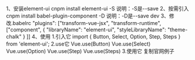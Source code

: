 1、安装element-ui
    cnpm install element-ui -S
    说明：-S是--save
2、按需引入
    cnpm install babel-plugin-component -D
    说明：-D是--save dev
3、修改.babelrc
    "plugins": ["transform-vue-jsx", "transform-runtime", ["component",
    {
        "libraryName": "element-ui",
        "styleLibraryName": "theme-chalk"
    }
    ]]
4、使用
  1.引入它
  import { Button, Select, Option, Step, Steps } from 'element-ui';
  2.use它
  Vue.use(Button)
  Vue.use(Select)
  Vue.use(Option)
  Vue.use(Step)
  Vue.use(Steps)
  3.使用它
  复制官网例子
